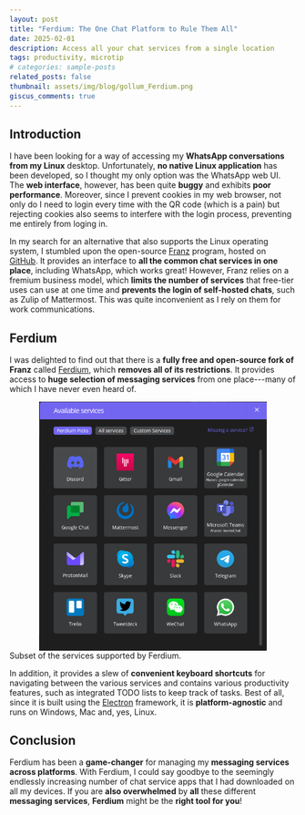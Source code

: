 ```yaml
---
layout: post
title: "Ferdium: The One Chat Platform to Rule Them All"
date: 2025-02-01
description: Access all your chat services from a single location
tags: productivity, microtip
# categories: sample-posts
related_posts: false
thumbnail: assets/img/blog/gollum_Ferdium.png
giscus_comments: true
---
```


## Introduction

I have been looking for a way of accessing my **WhatsApp conversations from my Linux** desktop.
Unfortunately, **no native Linux application** has been developed, so I thought my only option was the WhatsApp web UI.
The **web interface**, however, has been quite **buggy** and exhibits **poor performance**.
Moreover, since I prevent cookies in my web browser, not only do I need to login every time with the QR code (which is a pain) but rejecting cookies also seems to interfere with the login process, preventing me entirely from loging in.

In my search for an alternative that also supports the Linux operating system, I stumbled upon the open-source [Franz](https://meetfranz.com/) program, hosted on [GitHub](https://github.com/meetfranz/franz).
It provides an interface to **all the common chat services in one place**, including WhatsApp, which works great!
However, Franz relies on a fremium business model, which **limits the number of services** that free-tier uses can use at one time and **prevents the login of self-hosted chats**, such as Zulip of Mattermost.
This was quite inconvenient as I rely on them for work communications.

## Ferdium

I was delighted to find out that there is a **fully free and open-source fork of Franz** called [Ferdium](https://ferdium.org/), which **removes all of its restrictions**.
It provides access to **huge selection of messaging services** from one place---many of which I have never even heard of.

<div style="display: flex; justify-content: center;">
    <img src="/assets/img/blog/ferdium-services.png" style="max-width: 400px; height: auto;" />
</div>
<div class="caption">
    Subset of the services supported by Ferdium.
</div>

In addition, it provides a slew of **convenient keyboard shortcuts** for navigating between the various services and contains various productivity features, such as integrated TODO lists to keep track of tasks.
Best of all, since it is built using the [Electron](https://www.electronjs.org/) framework, it is **platform-agnostic** and runs on Windows, Mac and, yes, Linux.

## Conclusion

Ferdium has been a **game-changer** for managing my **messaging services across platforms**.
With Ferdium, I could say goodbye to the seemingly endlessly increasing number of chat service apps that I had downloaded on all my devices.
If you are **also overwhelmed** by **all** these different **messaging services**, **Ferdium** might be the **right tool for you**!
